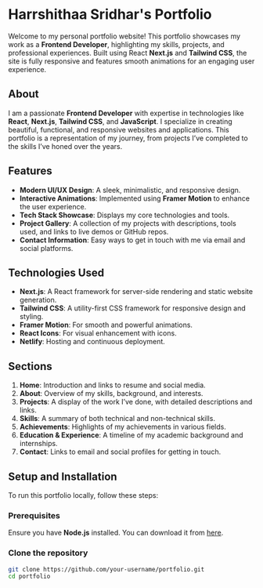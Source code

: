 # Harrshithaa Sridhar's Portfolio

Welcome to my personal portfolio website! This portfolio showcases my work as a **Frontend Developer**, highlighting my skills, projects, and professional experiences. Built using  React **Next.js** and **Tailwind CSS**, the site is fully responsive and features smooth animations for an engaging user experience.

## About

I am a passionate **Frontend Developer** with expertise in technologies like **React**, **Next.js**, **Tailwind CSS**, and **JavaScript**. I specialize in creating beautiful, functional, and responsive websites and applications. This portfolio is a representation of my journey, from projects I’ve completed to the skills I’ve honed over the years.

## Features

- **Modern UI/UX Design**: A sleek, minimalistic, and responsive design.
- **Interactive Animations**: Implemented using **Framer Motion** to enhance the user experience.
- **Tech Stack Showcase**: Displays my core technologies and tools.
- **Project Gallery**: A collection of my projects with descriptions, tools used, and links to live demos or GitHub repos.
- **Contact Information**: Easy ways to get in touch with me via email and social platforms.
  
## Technologies Used

- **Next.js**: A React framework for server-side rendering and static website generation.
- **Tailwind CSS**: A utility-first CSS framework for responsive design and styling.
- **Framer Motion**: For smooth and powerful animations.
- **React Icons**: For visual enhancement with icons.
- **Netlify**: Hosting and continuous deployment.
  
## Sections

1. **Home**: Introduction and links to resume and social media.
2. **About**: Overview of my skills, background, and interests.
3. **Projects**: A display of the work I’ve done, with detailed descriptions and links.
4. **Skills**: A summary of both technical and non-technical skills.
5. **Achievements**: Highlights of my achievements in various fields.
6. **Education & Experience**: A timeline of my academic background and internships.
7. **Contact**: Links to email and social profiles for getting in touch.

## Setup and Installation

To run this portfolio locally, follow these steps:

### Prerequisites

Ensure you have **Node.js** installed. You can download it from [here](https://nodejs.org/).

### Clone the repository

```bash
git clone https://github.com/your-username/portfolio.git
cd portfolio
